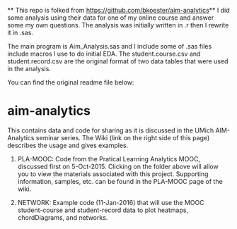 ** This repo is folked from https://github.com/bkoester/aim-analytics**
I did some analysis using their data for one of my online course and answer some my own questions. The analysis was initially written in .r then I rewrite it in .sas.

The main program is Aim_Analysis.sas and I include some of .sas files include macros I use to do initial EDA.
The student.course.csv and student.record.csv are the original format of two data tables that were used in the analysis.



You can find the original readme file below:

# aim-analytics
This contains data and code for sharing as it is discussed in the UMich AIM-Analytics seminar series. The Wiki (link on the right side of this page) describes the usage and gives examples.

1) PLA-MOOC: Code from the Pratical Learning Analytics MOOC, discussed first on 5-Oct-2015. Clicking on the folder above will allow you to view the materials associated with this project. Supporting information, samples, etc. can be found in the PLA-MOOC page of the wiki.

2) NETWORK: Example code (11-Jan-2016) that will use the MOOC student-course and student-record data to plot heatmaps, chordDiagrams, and networks.
